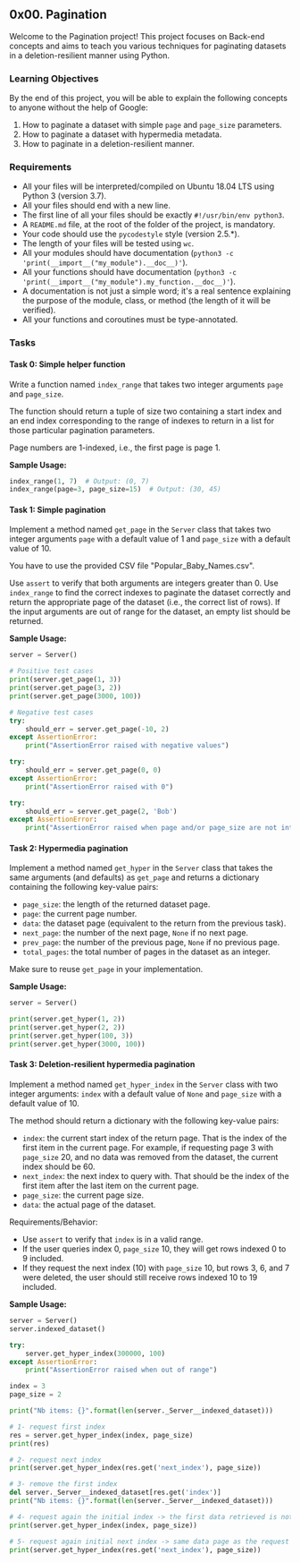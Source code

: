 ## 0x00. Pagination

Welcome to the Pagination project! This project focuses on Back-end concepts and aims to teach you various techniques for paginating datasets in a deletion-resilient manner using Python.

### Learning Objectives

By the end of this project, you will be able to explain the following concepts to anyone without the help of Google:

1. How to paginate a dataset with simple `page` and `page_size` parameters.
2. How to paginate a dataset with hypermedia metadata.
3. How to paginate in a deletion-resilient manner.

### Requirements

- All your files will be interpreted/compiled on Ubuntu 18.04 LTS using Python 3 (version 3.7).
- All your files should end with a new line.
- The first line of all your files should be exactly `#!/usr/bin/env python3`.
- A `README.md` file, at the root of the folder of the project, is mandatory.
- Your code should use the `pycodestyle` style (version 2.5.*).
- The length of your files will be tested using `wc`.
- All your modules should have documentation (`python3 -c 'print(__import__("my_module").__doc__)'`).
- All your functions should have documentation (`python3 -c 'print(__import__("my_module").my_function.__doc__)'`).
- A documentation is not just a simple word; it's a real sentence explaining the purpose of the module, class, or method (the length of it will be verified).
- All your functions and coroutines must be type-annotated.

### Tasks

#### Task 0: Simple helper function

Write a function named `index_range` that takes two integer arguments `page` and `page_size`.

The function should return a tuple of size two containing a start index and an end index corresponding to the range of indexes to return in a list for those particular pagination parameters.

Page numbers are 1-indexed, i.e., the first page is page 1.

**Sample Usage:**

```python
index_range(1, 7)  # Output: (0, 7)
index_range(page=3, page_size=15)  # Output: (30, 45)
```

#### Task 1: Simple pagination

Implement a method named `get_page` in the `Server` class that takes two integer arguments `page` with a default value of 1 and `page_size` with a default value of 10.

You have to use the provided CSV file "Popular_Baby_Names.csv".

Use `assert` to verify that both arguments are integers greater than 0.
Use `index_range` to find the correct indexes to paginate the dataset correctly and return the appropriate page of the dataset (i.e., the correct list of rows).
If the input arguments are out of range for the dataset, an empty list should be returned.

**Sample Usage:**

```python
server = Server()

# Positive test cases
print(server.get_page(1, 3))
print(server.get_page(3, 2))
print(server.get_page(3000, 100))

# Negative test cases
try:
    should_err = server.get_page(-10, 2)
except AssertionError:
    print("AssertionError raised with negative values")

try:
    should_err = server.get_page(0, 0)
except AssertionError:
    print("AssertionError raised with 0")

try:
    should_err = server.get_page(2, 'Bob')
except AssertionError:
    print("AssertionError raised when page and/or page_size are not ints")
```

#### Task 2: Hypermedia pagination

Implement a method named `get_hyper` in the `Server` class that takes the same arguments (and defaults) as `get_page` and returns a dictionary containing the following key-value pairs:

- `page_size`: the length of the returned dataset page.
- `page`: the current page number.
- `data`: the dataset page (equivalent to the return from the previous task).
- `next_page`: the number of the next page, `None` if no next page.
- `prev_page`: the number of the previous page, `None` if no previous page.
- `total_pages`: the total number of pages in the dataset as an integer.

Make sure to reuse `get_page` in your implementation.

**Sample Usage:**

```python
server = Server()

print(server.get_hyper(1, 2))
print(server.get_hyper(2, 2))
print(server.get_hyper(100, 3))
print(server.get_hyper(3000, 100))
```

#### Task 3: Deletion-resilient hypermedia pagination

Implement a method named `get_hyper_index` in the `Server` class with two integer arguments: `index` with a default value of `None` and `page_size` with a default value of 10.

The method should return a dictionary with the following key-value pairs:

- `index`: the current start index of the return page. That is the index of the first item in the current page. For example, if requesting page 3 with `page_size` 20, and no data was removed from the dataset, the current index should be 60.
- `next_index`: the next index to query with. That should be the index of the first item after the last item on the current page.
- `page_size`: the current page size.
- `data`: the actual page of the dataset.

Requirements/Behavior:

- Use `assert` to verify that `index` is in a valid range.
- If the user queries index 0, `page_size` 10, they will get rows indexed 0 to 9 included.
- If they request the next index (10) with `page_size` 10, but rows 3, 6, and 7 were deleted, the user should still receive rows indexed 10 to 19 included.

**Sample Usage:**

```python
server = Server()
server.indexed_dataset()

try:
    server.get_hyper_index(300000, 100)
except AssertionError:
    print("AssertionError raised when out of range")

index = 3
page_size = 2

print("Nb items: {}".format(len(server._Server__indexed_dataset)))

# 1- request first index
res = server.get_hyper_index(index, page_size)
print(res)

# 2- request next index
print(server.get_hyper_index(res.get('next_index'), page_size))

# 3- remove the first index
del server._Server__indexed_dataset[res.get('index')]
print("Nb items: {}".format(len(server._Server__indexed_dataset)))

# 4- request again the initial index -> the first data retrieved is not the same as the first request
print(server.get_hyper_index(index, page_size))

# 5- request again initial next index -> same data page as the request 2-
print(server.get_hyper_index(res.get('next_index'), page_size))
```

